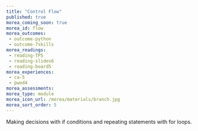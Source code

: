 ```yaml
---
title: "Control Flow"
published: true
morea_coming_soon: true
morea_id: flow
morea_outcomes:
 - outcome-python
 - outcome-7skills
morea_readings:
 - reading-TP5
 - reading-slides6
 - reading-board5
morea_experiences:
 - ca-5
 - pwod4
morea_assessments:
morea_type: module
morea_icon_url: /morea/materials/branch.jpg
morea_sort_order: 5
---
```


Making decisions with if conditions and repeating statements with for loops.